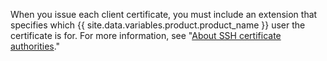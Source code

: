 When you issue each client certificate, you must include an extension that specifies which {{ site.data.variables.product.product_name }} user the certificate is for. For more information, see "[About SSH certificate authorities](/articles/about-ssh-certificate-authorities)."
